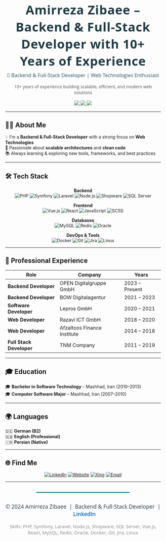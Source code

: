 <!-- Header with Modern Banner and Open Sans Font -->
<div align="center" style="font-family: 'Open Sans', Arial, sans-serif;">
  
  <link href="https://fonts.googleapis.com/css?family=Open+Sans:700,400&display=swap" rel="stylesheet">
  
  <h1 style="font-family: 'Open Sans', Arial, sans-serif; font-size: 2.5rem; font-weight: 700; margin-bottom: 0.5rem; color: #203a43; letter-spacing: 1px;">
    Amirreza Zibaee – Backend & Full-Stack Developer with 10+ Years of Experience
  </h1>
  <h3 style="font-family: 'Open Sans', Arial, sans-serif; color: #2c5364; font-weight: 400; margin-top: 0.5rem;">🚀 Backend & Full-Stack Developer | Web Technologies Enthusiast</h3>
  <p style="font-family: 'Open Sans', Arial, sans-serif; color: #555;">10+ years of experience building scalable, efficient, and modern web solutions</p>
  <div style="margin: 1rem 0;">
    <a href="https://www.linkedin.com/in/amir-zibaee/" target="_blank">
      <img src="https://img.shields.io/badge/LinkedIn-0A66C2?style=for-the-badge&logo=linkedin&logoColor=white" />
    </a>
    <a href="https://amirzibaee.com">
      <img src="https://img.shields.io/badge/Website-amirzibaee.com-2c3e50?style=for-the-badge&logo=firefox&logoColor=white" />
    </a>
    <a href="mailto:Amirreza.zibaee@gmail.com">
      <img src="https://img.shields.io/badge/Email-Amirreza.zibaee%40gmail.com-red?style=for-the-badge&logo=gmail&logoColor=white" />
    </a>
  </div>
</div>

---

## 🧑‍💻 About Me  

💡 I’m a **Backend & Full-Stack Developer** with a strong focus on **Web Technologies**  
🎯 Passionate about **scalable architectures** and **clean code**  
📚 Always learning & exploring new tools, frameworks, and best practices  

---

## 🛠 Tech Stack  

<div align="center">

**Backend**  
![PHP](https://img.shields.io/badge/PHP-777BB4?style=flat&logo=php&logoColor=white)
![Symfony](https://img.shields.io/badge/Symfony-000000?style=flat&logo=symfony&logoColor=white)
![Laravel](https://img.shields.io/badge/Laravel-FF2D20?style=flat&logo=laravel&logoColor=white)
![Node.js](https://img.shields.io/badge/Node.js-339933?style=flat&logo=node.js&logoColor=white)
![Shopware](https://img.shields.io/badge/Shopware-189EFF?style=flat&logo=shopware&logoColor=white)
![SQL Server](https://img.shields.io/badge/SQL%20Server-CC2927?style=flat&logo=microsoft-sql-server&logoColor=white)

**Frontend**  
![Vue.js](https://img.shields.io/badge/Vue.js-35495E?style=flat&logo=vue.js&logoColor=4FC08D)
![React](https://img.shields.io/badge/React-20232A?style=flat&logo=react&logoColor=61DAFB)
![JavaScript](https://img.shields.io/badge/JavaScript-F7DF1E?style=flat&logo=javascript&logoColor=black)
![SCSS](https://img.shields.io/badge/SCSS-CC6699?style=flat&logo=sass&logoColor=white)

**Databases**  
![MySQL](https://img.shields.io/badge/MySQL-4479A1?style=flat&logo=mysql&logoColor=white)
![Redis](https://img.shields.io/badge/Redis-DC382D?style=flat&logo=redis&logoColor=white)
![Oracle](https://img.shields.io/badge/Oracle-F80000?style=flat&logo=oracle&logoColor=white)

**DevOps & Tools**  
![Docker](https://img.shields.io/badge/Docker-2496ED?style=flat&logo=docker&logoColor=white)
![Git](https://img.shields.io/badge/Git-F05032?style=flat&logo=git&logoColor=white)
![Jira](https://img.shields.io/badge/Jira-0052CC?style=flat&logo=jira&logoColor=white)
![Linux](https://img.shields.io/badge/Linux-FCC624?style=flat&logo=linux&logoColor=black)

</div>

---

## 💼 Professional Experience  

| Role | Company | Years |
|------|---------|-------|
| **Backend Developer** | OPEN Digitalgruppe GmbH | 2023 – Present |
| **Backend Developer** | BOW Digitalagentur | 2021 – 2023 |
| **Software Developer** | Lepros GmbH | 2020 – 2021 |
| **Web Developer** | Razavi ICT GmbH | 2018 – 2020 |
| **Web Developer** | Afzaltoos Finance Institute | 2014 – 2018 |
| **Full Stack Developer** | TNM Company | 2011 – 2019 |

---

## 🎓 Education  

🎓 **Bachelor in Software Technology** – Mashhad, Iran (2010–2013)  
🎓 **Computer Software Major** – Mashhad, Iran (2007–2010)  

---

## 🌍 Languages  

🇩🇪 **German (B2)**  
🇬🇧 **English (Professional)**  
🇮🇷 **Persian (Native)**  

---

## 🌐 Find Me  

<div align="center">

[![LinkedIn](https://img.shields.io/badge/LinkedIn-0A66C2?style=for-the-badge&logo=linkedin&logoColor=white)](https://www.linkedin.com/in/amir-zibaee/)
[![Website](https://img.shields.io/badge/Website-amirzibaee.com-2c3e50?style=for-the-badge&logo=firefox&logoColor=white)](https://amirzibaee.com)
[![Xing](https://img.shields.io/badge/Xing-026466?style=for-the-badge&logo=xing&logoColor=white)](https://www.xing.com/profile/Amir_Zibaee/web_profiles)
[![Email](https://img.shields.io/badge/Email-Amirreza.zibaee%40gmail.com-D14836?style=for-the-badge&logo=gmail&logoColor=white)](mailto:Amirreza.zibaee@gmail.com)

</div>

---

<!-- Modern Footer -->
<div align="center" style="font-family: 'Open Sans', Arial, sans-serif; margin-top: 2rem;">
  <hr style="border: none; border-top: 2px solid #00C2CB; width: 60%; margin: 2rem auto;"/>
  <p style="color: #203a43; font-size: 1.1rem; font-family: 'Open Sans', Arial, sans-serif;">
    © 2024 Amirreza Zibaee &nbsp;|&nbsp; Backend & Full-Stack Developer &nbsp;|&nbsp;
    <a href="https://www.linkedin.com/in/amir-zibaee/" target="_blank" style="color: #0A66C2; text-decoration: none; font-weight: 600;">LinkedIn</a>
  </p>
  <p style="color: #888; font-size: 0.95rem; font-family: 'Open Sans', Arial, sans-serif;">
    Skills: PHP, Symfony, Laravel, Node.js, Shopware, SQL Server, Vue.js, React, MySQL, Redis, Oracle, Docker, Git, Jira, Linux
  </p>
</div>
